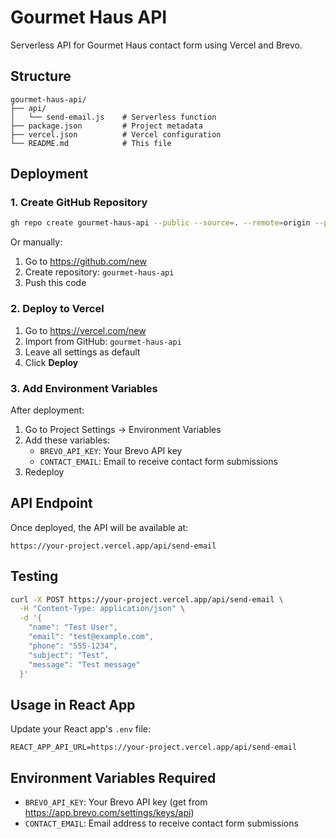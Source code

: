 # Gourmet Haus API

Serverless API for Gourmet Haus contact form using Vercel and Brevo.

## Structure

```
gourmet-haus-api/
├── api/
│   └── send-email.js    # Serverless function
├── package.json         # Project metadata
├── vercel.json          # Vercel configuration
└── README.md            # This file
```

## Deployment

### 1. Create GitHub Repository

```bash
gh repo create gourmet-haus-api --public --source=. --remote=origin --push
```

Or manually:
1. Go to https://github.com/new
2. Create repository: `gourmet-haus-api`
3. Push this code

### 2. Deploy to Vercel

1. Go to https://vercel.com/new
2. Import from GitHub: `gourmet-haus-api`
3. Leave all settings as default
4. Click **Deploy**

### 3. Add Environment Variables

After deployment:
1. Go to Project Settings → Environment Variables
2. Add these variables:
   - `BREVO_API_KEY`: Your Brevo API key
   - `CONTACT_EMAIL`: Email to receive contact form submissions
3. Redeploy

## API Endpoint

Once deployed, the API will be available at:

```
https://your-project.vercel.app/api/send-email
```

## Testing

```bash
curl -X POST https://your-project.vercel.app/api/send-email \
  -H "Content-Type: application/json" \
  -d '{
    "name": "Test User",
    "email": "test@example.com",
    "phone": "555-1234",
    "subject": "Test",
    "message": "Test message"
  }'
```

## Usage in React App

Update your React app's `.env` file:

```
REACT_APP_API_URL=https://your-project.vercel.app/api/send-email
```

## Environment Variables Required

- `BREVO_API_KEY`: Your Brevo API key (get from https://app.brevo.com/settings/keys/api)
- `CONTACT_EMAIL`: Email address to receive contact form submissions
